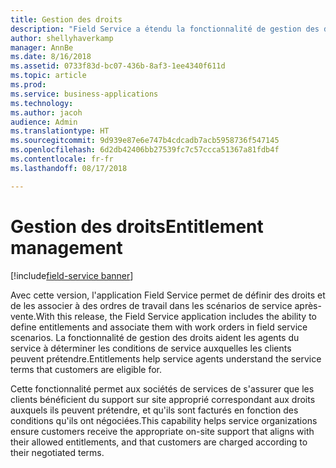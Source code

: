 ```yaml
---
title: Gestion des droits
description: "Field Service a étendu la fonctionnalité de gestion des droits actuelle activée dans l'application Customer Service en fonction de ses scénarios."
author: shellyhaverkamp
manager: AnnBe
ms.date: 8/16/2018
ms.assetid: 0733f83d-bc07-436b-8af3-1ee4340f611d
ms.topic: article
ms.prod: 
ms.service: business-applications
ms.technology: 
ms.author: jacoh
audience: Admin
ms.translationtype: HT
ms.sourcegitcommit: 9d939e87e6e747b4cdcadb7acb5958736f547145
ms.openlocfilehash: 6d2db42406bb27539fc7c57ccca51367a81fdb4f
ms.contentlocale: fr-fr
ms.lasthandoff: 08/17/2018

---
```

#  <a name="entitlement-management"></a><span data-ttu-id="8d2de-103">Gestion des droits</span><span class="sxs-lookup"><span data-stu-id="8d2de-103">Entitlement management</span></span>

[!include[field-service banner](../../includes/field-service.md)]

<span data-ttu-id="8d2de-104">Avec cette version, l'application Field Service permet de définir des droits et de les associer à des ordres de travail dans les scénarios de service après-vente.</span><span class="sxs-lookup"><span data-stu-id="8d2de-104">With this release, the Field Service application includes the ability to define entitlements and associate them with work orders in field service scenarios.</span></span> <span data-ttu-id="8d2de-105">La fonctionnalité de gestion des droits aident les agents du service à déterminer les conditions de service auxquelles les clients peuvent prétendre.</span><span class="sxs-lookup"><span data-stu-id="8d2de-105">Entitlements help service agents understand the service terms that customers are eligible for.</span></span>

<span data-ttu-id="8d2de-106">Cette fonctionnalité permet aux sociétés de services de s'assurer que les clients bénéficient du support sur site approprié correspondant aux droits auxquels ils peuvent prétendre, et qu'ils sont facturés en fonction des conditions qu'ils ont négociées.</span><span class="sxs-lookup"><span data-stu-id="8d2de-106">This capability helps service organizations ensure customers receive the appropriate on-site support that aligns with their allowed entitlements, and that customers are charged according to their negotiated terms.</span></span>


